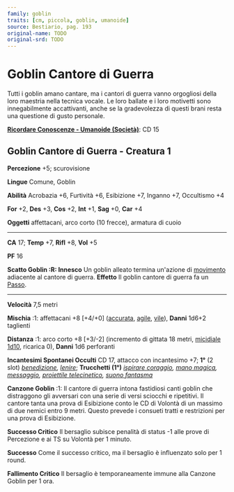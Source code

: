 ```yaml
---
family: goblin
traits: [cm, piccola, goblin, umanoide]
source: Bestiario, pag. 193
original-name: TODO
original-srd: TODO
---
```


# Goblin Cantore di Guerra

Tutti i goblin amano cantare, ma i cantori di guerra vanno orgogliosi della loro
maestria nella tecnica vocale. Le loro ballate e i loro motivetti sono
innegabilmente accattivanti, anche se la gradevolezza di questi brani resta una
questione di gusto personale.

**[Ricordare Conoscenze - Umanoide (Società)](/azioni/ricordare-conoscenze)**:
CD 15

## Goblin Cantore di Guerra - Creatura 1

**Percezione** +5; scurovisione

**Lingue** Comune, Goblin

**Abilità** Acrobazia +6, Furtività +6, Esibizione +7, Inganno +7, Occultismo +4

**For** +2, **Des** +3, **Cos** +2, **Int** +1, **Sag** +0, **Car** +4

**Oggetti** affettacani, arco corto (10 frecce), armatura di cuoio

---

**CA** 17; **Temp** +7, **Rifl** +8, **Vol** +5

**PF** 16

**Scatto Goblin :R: Innesco** Un goblin alleato termina un'azione di
[movimento](/tratti/movimento) adiacente al cantore di guerra. **Effetto** Il
goblin cantore di guerra fa un [Passo](/azioni/passo).

---

**Velocità** 7,5 metri

**Mischia** :1: affettacani +8 \[+4/+0] ([accurata](/tratti/accurata),
[agile](/tratti/agile), [vile](/tratti/vile)), **Danni** 1d6+2 taglienti

**Distanza** :1: arco corto +8 \[+3/-2] (incremento di gittata 18 metri,
[micidiale 1d10](/tratti/micidiale), ricarica 0), **Danni** 1d6 perforanti

**Incantesimi Spontanei Occulti** CD 17, attacco con incantesimo +7; **1°** (2
slot) _[benedizione](/incantesimi/benedizione), [lenire](/incantesimi/lenire)_;
**Trucchetti (1°)** _[ispirare coraggio](/incantesimi/incantesimi-focalizzati),
[mano magica](/incantesimi/mano-magica), [messaggio](/incantesimi/messaggio),
[proiettile telecinetico](/incantesimi/proiettile-telecinetico),
[suono fantasma](/incantesimi/suono-fantasma)_

**Canzone Goblin** :1: Il cantore di guerra intona fastidiosi canti goblin che
distraggono gli avversari con una serie di versi sciocchi e ripetitivi. Il
cantore tanta una prova di Esibizione conto le CD di Volontà di un massimo di
due nemici entro 9 metri. Questo prevede i consueti tratti e restrizioni per una
prova di Esibizione.

**Successo Critico** Il bersaglio subisce penalità di status -1 alle prove di
Percezione e ai TS su Volontà per 1 minuto.

**Successo** Come il successo critico, ma il bersaglio è influenzato solo per 1
round.

**Fallimento Critico** Il bersaglio è temporaneamente immune alla Canzone Goblin
per 1 ora.
